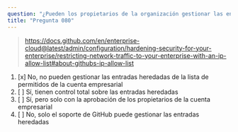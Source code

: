 ```yaml
---
question: "¿Pueden los propietarios de la organización gestionar las entradas de la lista de permitidos de IP heredadas de la lista de permitidos de la cuenta empresarial?"
title: "Pregunta 080"
---
```


> https://docs.github.com/en/enterprise-cloud@latest/admin/configuration/hardening-security-for-your-enterprise/restricting-network-traffic-to-your-enterprise-with-an-ip-allow-list#about-githubs-ip-allow-list
1. [x] No, no pueden gestionar las entradas heredadas de la lista de permitidos de la cuenta empresarial
1. [ ] Sí, tienen control total sobre las entradas heredadas
1. [ ] Sí, pero solo con la aprobación de los propietarios de la cuenta empresarial
1. [ ] No, solo el soporte de GitHub puede gestionar las entradas heredadas
